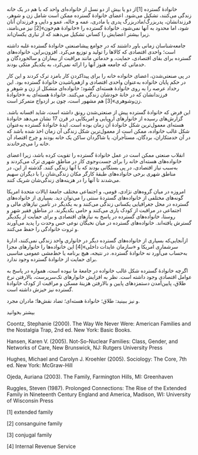   خانوادهٔ گسترده [1]از دو یا بیش از دو نسل از خانواده‌ای واحد که با هم در یک خانه زندگی می‌کنند، تشکیل می‌شود. اعضای خانوادهٔ گسترده ممکن است شامل زن و شوهر، فرزندانشان، پدربزرگ/مادربزرگ پدری یا مادری، عمه و خاله، عمو و دایی و فرزندان آنان شود، اما محدود به آنها نمی‌شود. خانوادهٔ گسترده را «خانوادهٔ هم‌خون»[2] نیز می‌نامند، زیرا بیشتر اعضایش را کسانی تشکیل می‌دهند که از تباری یکسان‌اند.

جامعه‌شناسان زمانی باور داشتند که در جوامع پیشاصنعتی خانوادهٔ گسترده غلبه داشته است؛ واحدی اقتصادی که کالاها را تولید و توزیع می‌کرد. افزون‌براین، خانواده‌های گسترده برای بقای اقتصادی، حمایت، و خدماتی مانند مراقبت از بیماران و سالخوردگان و خدماتی که جامعه هنوز آنها را ارائه نمی‌کرد، به یکدیگر متکی بودند.

 در پی صنعتی‌شدن، اعضای خانواده خانه را برای پیداکردن کار بامزد ترک کردند و این کار در حکم پایان خانواده به‌عنوان واحدی اقتصادی و ازهم‌پاشیدن خانوادهٔ گسترده بود. این رخداد عرصه را به روی خانوادهٔ هسته‌ای گشود؛ خانواده‌ای متشکل از زن و شوهر و فرزندانشان که در خانهٔ خودشان زندگی می‌کنند. خانوادهٔ هسته‌ای به «خانوادهٔ زن‌وشوهری»[3] هم مشهور است، چون بر ازدواج متمرکز است.

 این فرض که خانوادهٔ گسترده پیش از صنعتی‌شدن رونق داشته است، شاید افسانه باشد. گزارش‌های رسیده از خانوارهای اروپایی و امریکایی در قرن 17 نشان می‌دهد خانوادهٔ هسته‌ای معمول‌ترین شکل خانوادهٔ آن زمان بوده است. ایدهٔ خانوادهٔ گسترده به‌عنوان شکل غالب خانواده، ممکن است از معمول‌ترین شکل زندگی آن زمان اخذ شده باشد که در آن خدمتکاران، بردگان، مستأجران، یا شاگردان ساکن یک خانه بودند و چرخ اقتصاد آن خانه را می‌چرخاندند.

انقلاب صنعتی ممکن است در عمل خانوادهٔ گسترده را تقویت کرده باشد، زیرا اعضای خانواده‌های هسته‌ای خانه را برای جست‌وجوی کار در مناطق شهری ترک می‌کردند و به‌سبب نیاز اقتصادی، در پی بستگانی بودند که با آنها زندگی کنند. گذشته از این، در مناطق شهری برخی خانواده‌های طبقهٔ کارگر مکان زندگی‌شان را با دیگران سهیم می‌شدند تا آنها را در هزینه‌های زندگی‌شان شریک کنند.

امروزه در میان گروه‌های نژادی، قومی، و اجتماعی مختلف جامعهٔ ایالات متحدهٔ امریکا گونه‌های مختلفی از خانواده‌های گستردهٔ سنتی را می‌توان دید. بسیاری از خانواده‌های گسترده در محل جغرافیایی یکسانی زندگی می‌کنند و به یکدیگر در تأمین نیازهای مالی و اجتماعی در مراقبت از کودک یاری می‌کنند و حامی یکدیگرند. در مناطق فقیر شهر و روستا، خانواده‌های گسترده در پاسخ به نیازهای اقتصادی و برای حمایت از یکدیگر گسترش یافته‌اند. خانواده‌های گسترده در میان نخبگان نوعی حس وحدت را پدید می‌آورند و ثروت خانوادگی را حفظ می‌کنند.

 ازآنجایی‌که بسیاری از خانواده‌های گسترده دیگر در خانواری واحد زندگی نمی‌کنند، ادارهٔ سرشماری امریکا و «سازمان عایدات داخلی»[4] این خانواده‌ها را خانوارهای مجزا به‌حساب می‌آورد نه خانوادهٔ گسترده. در نتیجه، هیچ برنامه یا خط‌مشی عمومی مناسبی برای حمایت از خانوادهٔ گسترده وجود ندارد.

 اگرچه خانوادهٔ گسترده شکل غالب خانواده در جامعهٔ ما نبوده است، همواره در پاسخ به عوامل اقتصادی وجود داشته است. نظر به افزایش خانوارهای تک‌سرپرست، بالارفتن نرخ طلاق، پایین‌آمدن دستمزدهای پایین و بالارفتن هزینهٔ مسکن و مراقبت از کودک خانوادهٔ گسترده نیز خیزش داشته است.

و نیز ببینید: طلاق؛ خانوادهٔ هسته‌ای؛ تضاد نقش‌ها؛ مادران مجرد.

بیشتر بخوانید

Coontz, Stephanie (2000). The Way We Never Were: American Families and the Nostalgia Trap, 2nd ed. New York: Basic Books.

Hansen, Karen V. (2005). Not-So-Nuclear Families: Class, Gender, and Networks of Care, New Brunswick, NJ: Rutgers University Press

Hughes, Michael and Carolyn J. Kroehler (2005). Sociology: The Core, 7th ed. New York: McGraw-Hill

Ojeda, Auriana (2003). The Family, Farmington Hills, MI: Greenhaven

Ruggles, Steven (1987). Prolonged Connections: The Rise of the Extended Family in Nineteenth Century England and America, Madison, WI: University of Wisconsin Press

 

 [1] extended family

[2] consanguine family

[3] conjugal family

 [4] Internal Revenue Service

 

 

 

 
